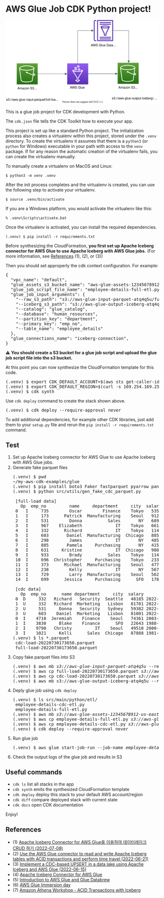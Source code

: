 
# AWS Glue Job CDK Python project!

![glue-job-cdc-parquet-to-iceberg-arch](./glue-job-cdc-parquet-to-iceberg-arch.svg)

This is a glue job project for CDK development with Python.

The `cdk.json` file tells the CDK Toolkit how to execute your app.

This project is set up like a standard Python project.  The initialization
process also creates a virtualenv within this project, stored under the `.venv`
directory.  To create the virtualenv it assumes that there is a `python3`
(or `python` for Windows) executable in your path with access to the `venv`
package. If for any reason the automatic creation of the virtualenv fails,
you can create the virtualenv manually.

To manually create a virtualenv on MacOS and Linux:

```
$ python3 -m venv .venv
```

After the init process completes and the virtualenv is created, you can use the following
step to activate your virtualenv.

```
$ source .venv/bin/activate
```

If you are a Windows platform, you would activate the virtualenv like this:

```
% .venv\Scripts\activate.bat
```

Once the virtualenv is activated, you can install the required dependencies.

```
(.venv) $ pip install -r requirements.txt
```

Before synthesizing the CloudFormation, **you first set up Apache Iceberg connector for AWS Glue to use Apache Iceberg with AWS Glue jobs.** (For more information, see [References](#references) (1), (2), or (3))

Then you should set approperly the cdk context configuration.
For example:
<pre>
{
  "vpc_name": "default",
  "glue_assets_s3_bucket_name": "aws-glue-assets-12345678912-us-east-1",
  "glue_job_script_file_name": "employee-details-full-etl.py",
  "glue_job_input_arguments": {
    "--raw_s3_path": "s3://aws-glue-input-parquet-atq4q5u/full-load",
    "--iceberg_s3_path": "s3://aws-glue-output-iceberg-atq4q5u",
    "--catalog": "glue_catalog",
    "--database": "human_resources",
    "--partition_key": "department",
    "--primary_key": "emp_no",
    "--table_name": "employee_details"
  },
  "glue_connections_name": "iceberg-connection",
}
</pre>

:warning: **You should create a S3 bucket for a glue job script and upload the glue job script file into the s3 bucket.**

At this point you can now synthesize the CloudFormation template for this code.

<pre>
(.venv) $ export CDK_DEFAULT_ACCOUNT=$(aws sts get-caller-identity --query Account --output text)
(.venv) $ export CDK_DEFAULT_REGION=$(curl -s 169.254.169.254/latest/dynamic/instance-identity/document | jq -r .region)
(.venv) $ cdk synth 
</pre>

Use `cdk deploy` command to create the stack shown above.

<pre>
(.venv) $ cdk deploy --require-approval never
</pre>

To add additional dependencies, for example other CDK libraries, just add
them to your `setup.py` file and rerun the `pip install -r requirements.txt`
command.

## Test

1. Set up Apache Iceberg connector for AWS Glue to use Apache Iceberg with AWS Glue jobs.
2. Generate fake parquet files
   <pre>
   (.venv) $ pwd
   ~/my-aws-cdk-examples/glue
   (.venv) $ pip install boto3 Faker fastparquet pyarrow pandas # pip install -r requirements-dev.txt
   (.venv) $ python src/utils/gen_fake_cdc_parquet.py

    [full-load data]
      Op  emp_no         name     department     city  salary              m_time
    0   I     735        Oscar        Finance    Tokyo   53598 2022-02-10 05:48:13
    1   I     173      Patrick  Manufacturing    Seoul   91282 1999-12-29 07:20:17
    2   I     531        Donna          Sales       NY   68958 2013-11-09 04:44:35
    3   I     967    Elizabeth             IT    Tokyo   66129 1976-05-22 13:44:48
    4   I     332      Richard             IT    Tokyo   11466 1998-01-29 03:53:31
    5   I     603       Daniel  Manufacturing  Chicago   88550 1989-03-14 05:23:51
    6   I     298        James             IT       NY   48561 1987-09-09 03:56:03
    7   I     885       Pamela     Purchasing       NY   41585 1992-12-08 23:30:18
    8   I     631     Kristine             IT  Chicago   98029 1970-11-23 15:01:18
    9   I     933        Brady          Sales    Tokyo   11407 1986-01-16 20:40:20
    10  I     696  Christopher     Purchasing    Tokyo   23312 1995-03-02 09:12:12
    11  I     373      Michael  Manufacturing    Seoul   47757 1977-12-22 09:25:07
    12  I     238        Kelly             IT       NY   56717 2022-06-29 01:32:09
    13  I     729        Larry  Manufacturing    Seoul   56261 2000-04-15 05:03:50
    14  I     699      Jessica     Purchasing      SFO   17897 1982-09-11 22:19:59

    [cdc data]
      Op  emp_no      name department     city  salary                  m_time
    0  D     332   Richard   Security  Seattle   48185 2022-07-10 23:56:31.747
    1  U     332   Richard  Marketing   Lisbon   81701 2022-07-10 21:46:31.747
    2  U     531     Donna   Security   Sydney   59382 2022-07-10 19:37:31.747
    3  U     603    Daniel  Marketing   Lisbon   81001 2022-07-10 21:46:31.747
    0  I    4710  Jeremiah    Finance    Seoul   74361 2003-03-12 03:31:01.000
    1  I    3830     Blake    Finance      SFO   22643 1988-12-25 00:01:42.000
    2  I    9790   Christy         IT    Seoul   49510 2000-02-28 23:40:07.000
    3  I    1021     Kelli      Sales  Chicago   87888 1981-07-14 09:27:52.000
   (.venv) $ ls *.parquet
    cdc-load-20220730173650.parquet
    full-load-20220730173650.parquet
   </pre>
3. Copy fake parquet files into S3
   <pre>
   (.venv) $ aws mb <i>s3://aws-glue-input-parquet-atq4q5u</i> --region <i>us-east-1</i>
   (.venv) $ aws cp full-load-20220730173650.parquet <i>s3://aws-glue-input-parquet-atq4q5u/full-load/human_resources/employee_details/full-load-20220730173650.parquet</i>
   (.venv) $ aws cp cdc-load-20220730173650.parquet <i>s3://aws-glue-input-parquet-atq4q5u/cdc-load/human_resources/employee_details/cdc-load-20220730173650.parquet</i>
   (.venv) $ aws mb s3://aws-glue-output-iceberg-atq4q5u --region <i>us-east-1</i>
   </pre>
4. Deply glue job using `cdk deploy`
   <pre>
   (.venv) $ ls src/main/python/etl/
    employee-details-cdc-etl.py
    employee-details-full-etl.py
   (.venv) $ aws mb <i>s3://aws-glue-assets-12345678912-us-east-1</i> --region <i>us-east-1</i>
   (.venv) $ aws cp employee-details-full-etl.py <i>s3://aws-glue-assets-12345678912-us-east-1/scripts/employee-details-full-etl.py</i>
   (.venv) $ aws cp employee-details-cdc-etl.py <i>s3://aws-glue-assets-12345678912-us-east-1/scripts/employee-details-cdc-etl.py</i>
   (.venv) $ cdk deploy --require-approval never
   </pre>
5. Run glue job
   <pre>
   (.venv) $ aws glue start-job-run --job-name <i>employee-details-full-etl</i>
   </pre>
6. Check the output logs of the glue job and results in S3

## Useful commands

 * `cdk ls`          list all stacks in the app
 * `cdk synth`       emits the synthesized CloudFormation template
 * `cdk deploy`      deploy this stack to your default AWS account/region
 * `cdk diff`        compare deployed stack with current state
 * `cdk docs`        open CDK documentation

Enjoy!

## References

- (1) [Apache Iceberg Connector for AWS Glue를 이용하여 데이터레이크 CRUD 하기 \(2022-07-08\)](https://aws.amazon.com/ko/blogs/tech/transactional-datalake-using-apache-iceberg-connector-for-aws-glue/)
- (2) [Use the AWS Glue connector to read and write Apache Iceberg tables with ACID transactions and perform time travel \(2022-06-21\)](https://aws.amazon.com/ko/blogs/big-data/use-the-aws-glue-connector-to-read-and-write-apache-iceberg-tables-with-acid-transactions-and-perform-time-travel/)
- (3) [Implement a CDC-based UPSERT in a data lake using Apache Iceberg and AWS Glue \(2022-06-15\)](https://aws.amazon.com/ko/blogs/big-data/implement-a-cdc-based-upsert-in-a-data-lake-using-apache-iceberg-and-aws-glue/)
- (4) [Apache Iceberg Connector for AWS Glue](https://aws.amazon.com/marketplace/pp/prodview-iicxofvpqvsio)
- (5) [Introduction to AWS Glue and Glue Databrew](https://catalog.us-east-1.prod.workshops.aws/workshops/aaaabcab-5e1e-4bff-b604-781a804763e1/en-US)
- (6) [AWS Glue Immersion day](https://catalog.us-east-1.prod.workshops.aws/workshops/ee59d21b-4cb8-4b3d-a629-24537cf37bb5/en-US)
- (7) [Amazon Athena Workshop - ACID Transactions with Iceberg](https://catalog.us-east-1.prod.workshops.aws/workshops/9981f1a1-abdc-49b5-8387-cb01d238bb78/en-US/90-athena-acid)

